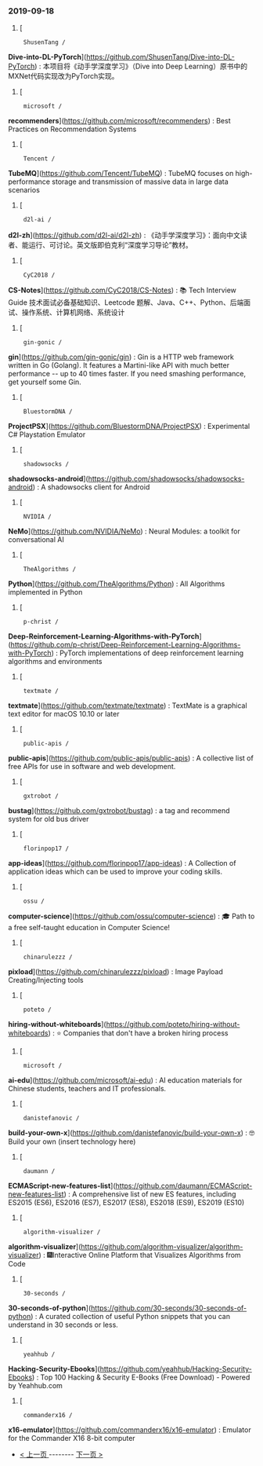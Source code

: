 ### 2019-09-18 
1. [
  

        ShusenTang /
**Dive-into-DL-PyTorch**](https://github.com/ShusenTang/Dive-into-DL-PyTorch) : 本项目将《动手学深度学习》（Dive into Deep Learning）原书中的MXNet代码实现改为PyTorch实现。
1. [
  

        microsoft /
**recommenders**](https://github.com/microsoft/recommenders) : Best Practices on Recommendation Systems
1. [
  

        Tencent /
**TubeMQ**](https://github.com/Tencent/TubeMQ) : TubeMQ focuses on high-performance storage and transmission of massive data in large data scenarios
1. [
  

        d2l-ai /
**d2l-zh**](https://github.com/d2l-ai/d2l-zh) : 《动手学深度学习》：面向中文读者、能运行、可讨论。英文版即伯克利“深度学习导论”教材。
1. [
  

        CyC2018 /
**CS-Notes**](https://github.com/CyC2018/CS-Notes) : 📚 Tech Interview Guide 技术面试必备基础知识、Leetcode 题解、Java、C++、Python、后端面试、操作系统、计算机网络、系统设计
1. [
  

        gin-gonic /
**gin**](https://github.com/gin-gonic/gin) : Gin is a HTTP web framework written in Go (Golang). It features a Martini-like API with much better performance -- up to 40 times faster. If you need smashing performance, get yourself some Gin.
1. [
  

        BluestormDNA /
**ProjectPSX**](https://github.com/BluestormDNA/ProjectPSX) : Experimental C# Playstation Emulator
1. [
  

        shadowsocks /
**shadowsocks-android**](https://github.com/shadowsocks/shadowsocks-android) : A shadowsocks client for Android
1. [
  

        NVIDIA /
**NeMo**](https://github.com/NVIDIA/NeMo) : Neural Modules: a toolkit for conversational AI
1. [
  

        TheAlgorithms /
**Python**](https://github.com/TheAlgorithms/Python) : All Algorithms implemented in Python
1. [
  

        p-christ /
**Deep-Reinforcement-Learning-Algorithms-with-PyTorch**](https://github.com/p-christ/Deep-Reinforcement-Learning-Algorithms-with-PyTorch) : PyTorch implementations of deep reinforcement learning algorithms and environments
1. [
  

        textmate /
**textmate**](https://github.com/textmate/textmate) : TextMate is a graphical text editor for macOS 10.10 or later
1. [
  

        public-apis /
**public-apis**](https://github.com/public-apis/public-apis) : A collective list of free APIs for use in software and web development.
1. [
  

        gxtrobot /
**bustag**](https://github.com/gxtrobot/bustag) : a tag and recommend system for old bus driver
1. [
  

        florinpop17 /
**app-ideas**](https://github.com/florinpop17/app-ideas) : A Collection of application ideas which can be used to improve your coding skills.
1. [
  

        ossu /
**computer-science**](https://github.com/ossu/computer-science) : 🎓 Path to a free self-taught education in Computer Science!
1. [
  

        chinarulezzz /
**pixload**](https://github.com/chinarulezzz/pixload) : Image Payload Creating/Injecting tools
1. [
  

        poteto /
**hiring-without-whiteboards**](https://github.com/poteto/hiring-without-whiteboards) : ⭐️ Companies that don't have a broken hiring process
1. [
  

        microsoft /
**ai-edu**](https://github.com/microsoft/ai-edu) : AI education materials for Chinese students, teachers and IT professionals.
1. [
  

        danistefanovic /
**build-your-own-x**](https://github.com/danistefanovic/build-your-own-x) : 🤓 Build your own (insert technology here)
1. [
  

        daumann /
**ECMAScript-new-features-list**](https://github.com/daumann/ECMAScript-new-features-list) : A comprehensive list of new ES features, including ES2015 (ES6), ES2016 (ES7), ES2017 (ES8), ES2018 (ES9), ES2019 (ES10)
1. [
  

        algorithm-visualizer /
**algorithm-visualizer**](https://github.com/algorithm-visualizer/algorithm-visualizer) : 🎆Interactive Online Platform that Visualizes Algorithms from Code
1. [
  

        30-seconds /
**30-seconds-of-python**](https://github.com/30-seconds/30-seconds-of-python) : A curated collection of useful Python snippets that you can understand in 30 seconds or less.
1. [
  

        yeahhub /
**Hacking-Security-Ebooks**](https://github.com/yeahhub/Hacking-Security-Ebooks) : Top 100 Hacking & Security E-Books (Free Download) - Powered by Yeahhub.com
1. [
  

        commanderx16 /
**x16-emulator**](https://github.com/commanderx16/x16-emulator) : Emulator for the Commander X16 8-bit computer 

- [ < 上一页 ](https://github.com/able8/github-trending-daily-record/blob/master/2019-09-17.md) -------- [ 下一页 > ](https://github.com/able8/github-trending-daily-record/blob/master/2019-09-19.md)